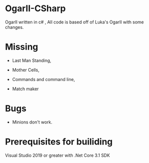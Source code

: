 # OgarII-CSharp
OgarII written in c# , All code is based off of Luka's OgarII with some changes.

# Missing 

- Last Man Standing,

- Mother Cells,

- Commands and command line,

- Match maker



# Bugs

- Minions don't work.

# Prerequisites for builiding

Visual Studio 2019 or greater with .Net Core 3.1 SDK

